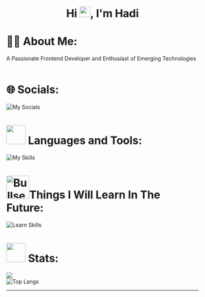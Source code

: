 
<h1 align="center">
   <a herf="https://github.com/HadiBarjas"> Hi <img src="https://media.giphy.com/media/hvRJCLFzcasrR4ia7z/giphy.gif" width="28">, I'm Hadi
 </h1>
    
# 👨‍💻 About Me:
A Passionate Frontend Developer and Enthusiast of Emerging Technologies<br><br>

# 🌐 Socials:
![My Socials](https://skillicons.dev/icons?i=discord,github,instagram,gmail,&theme=dark)

# <img src="https://media2.giphy.com/media/QssGEmpkyEOhBCb7e1/giphy.gif?cid=ecf05e47a0n3gi1bfqntqmob8g9aid1oyj2wr3ds3mg700bl&rid=giphy.gif" height="50px"> Languages and Tools:

![My Skills](https://skillicons.dev/icons?i=javascript,nodejs,npm,html,css,git,mysql,wordpress,bootstrap,react&theme=dark)
# <img src="https://user-images.githubusercontent.com/74038190/216122069-5b8169d7-1d8e-4a13-b245-a8e4176c99f8.png" alt="Bullseye" width="60" />Things I Will Learn In The Future:
![Learn Skills](https://skillicons.dev/icons?i=redis,vuejs,tailwind,redux,jquery,electron,alpinejs,expressjs&theme=dark)

# <img src="https://media.giphy.com/media/iY8CRBdQXODJSCERIr/giphy.gif" width="50"> Stats:
![](https://github-readme-stats.vercel.app/api?username=HadiBarjas&theme=dark&include_all_commits=true&count_private=true&show_icons=true&icon_color=434d58)<br/>
![Top Langs](https://github-readme-stats.vercel.app/api/top-langs/?username=HadiBarjas&theme=dark&include_all_commits=true&count_private=true&layout=compact) <br/>


---

<!-- Ends -->
